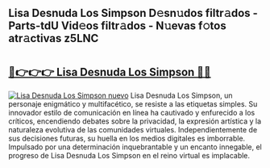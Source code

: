 ## Lisa Desnuda Los Simpson D𝚎sn𝚞dos filtr𝚊dos - Parts-tdU Vid𝚎os filtr𝚊dos - N𝚞evas f𝚘tos atr𝚊ctivas z5LNC

# <h2><a href="http://mb5uk4j.tromn.icu/?c=Lisa+Desnuda+Los+Simpson">🔗👉👉👉 Lisa Desnuda Los Simpson 🔗🔗</a></h2>

[![Lisa Desnuda Los Simpson nuevo](https://i.imgur.com/pEAQMta.gif)](http://mb5uk4j.tromn.icu/?c=Lisa+Desnuda+Los+Simpson)
Lisa Desnuda Los Simpson, un personaje enigmático y multifacético, se resiste a las etiquetas simples. Su innovador estilo de comunicación en línea ha cautivado y enfurecido a los críticos, encendiendo debates sobre la privacidad, la expresión artística y la naturaleza evolutiva de las comunidades virtuales. Independientemente de sus decisiones futuras, su huella en los medios digitales es imborrable. Impulsado por una determinación inquebrantable y un encanto innegable, el progreso de Lisa Desnuda Los Simpson en el reino virtual es implacable.
